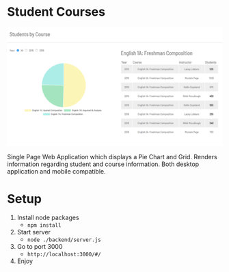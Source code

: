 # Student Courses

![Application Image](./screenshot/homepage.png)

Single Page Web Application which displays a Pie Chart and Grid. Renders information regarding student and course information. Both desktop application and mobile compatible.


# Setup
1. Install node packages
    - `npm install`
2. Start server
    - `node ./backend/server.js`
3. Go to port 3000
    - `http://localhost:3000/#/`
4. Enjoy
    